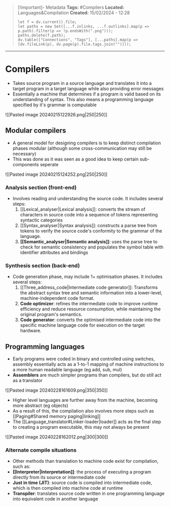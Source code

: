 > [!important]- Metadata
> **Tags:** #Compilers 
> **Located:** Languages&Compilation
> **Created:** 15/02/2024 - 12:28
> ```dataviewjs
> let f = dv.current().file;
> let paths = new Set([...f.inlinks, ...f.outlinks].map(p => p.path).filter(p => !p.endsWith(".png")));
> paths.delete(f.path);
> dv.table(["Connections", "Tags"], [...paths].map(p => [dv.fileLink(p), dv.page(p).file.tags.join("")]));
> ```

___
# Compilers
- Takes source program in a source language and translates it into a target program in a target language while also providing error messages
- Essentially a machine that determines if a program is valid based on its understanding of syntax. This also means a programming language specified by it's  grammar is computable

![[Pasted image 20240215122926.png|250|250]]

## Modular compilers
- A general model for designing compilers is to keep distinct compilation phases modular (although some cross-communication may still be necessary) 
- This was done as it was seen as a good idea to keep certain sub-components seperate

![[Pasted image 20240215124252.png|250|250]]

### Analysis section (front-end)
- Involves reading and understanding the source code. It includes several steps:
    1. [[Lexical_analyser|Lexical analysis]]: converts the stream of characters in source code into a sequence of tokens representing syntactic categories
    2. [[Syntax_analyser|Syntax analysis]]: constructs a parse tree from tokens to verify the source code's conformity to the grammar of the language.
    3. **[[Semantic_analyser|Semantic analysis]]**: uses the parse tree to check for semantic consistency and populates the symbol table with identifier attributes and bindings


### Synthesis section (back-end)
- Code generation phase, may include 1+ optimisation phases. It includes several steps:
    1. [[Three_address_code|Intermediate code generator]]: Transforms the abstract syntax tree and semantic information into a lower-level, machine-independent code format.
    2. **Code optimizer**: refines the intermediate code to improve runtime efficiency and reduce resource consumption, while maintaining the original program's semantics.
    3. **Code generator**: converts the optimised intermediate code into the specific machine language code for execution on the target hardware.

## Programming languages
- Early programs were coded in binary and controlled using switches, assembly essentially acts as a 1-to-1 mapping of machine instructions to a more human readable language (eg add, sub, mul)
- **Assemblers** are much simpler programs than compilers, but do still act as a translator 

![[Pasted image 20240228161609.png|350|350]]

- Higher level languages are further away from the machine, becoming more abstract (eg objects)
- As a result of this, the compilation also involves more steps such as [[Paging#Shared memory paging|linking]]
- The [[Language_translator#Linker-loader|loader]] acts as the final step to creating a program executable, this may not always be present

![[Pasted image 20240228162012.png|300|300]]
### Alternate compile situations
- Other methods than translation to machine code exist for compilation, such as:
- **[[Interpreter|Interpretation]]**: the process of executing a program directly from its source or intermediate code
- **Just in time (JIT)**: source code is compiled into intermediate code, which is then compiled into machine code at runtime 
- **Transpiler**: translates source code written in one programming language into equivalent code in another language

